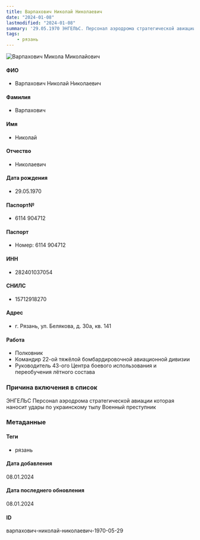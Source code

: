 ```yaml
---
title: Варпахович Николай Николаевич
date: "2024-01-08"
lastmodified: "2024-01-08"
summary: '29.05.1970 ЭНГЕЛЬС. Персонал аэродрома стратегической авиации которая наносит удары по украинскому тылу. Военный преступник'
tags: 
    - рязань
---
```

<!--# pp2-->
<!--## Фигурант-->
<!--### Личные данные-->
<!--#### Фото-->
![Варпахович Микола Миколайович](https://molfar.com/images/optimized/1696947574_603738570.png)
#### ФИО
- Варпахович Николай Николаевич
#### Фамилия
- Варпахович
#### Имя
- Николай
#### Отчество
- Николаевич
#### Дата рождения
- 29.05.1970
#### Паспорт№
- 6114 904712
#### Паспорт
- Номер: 6114 904712
#### ИНН
- 282401037054
#### СНИЛС
- 15712918270
#### Адрес
- г. Рязань, ул. Белякова, д. 30а, кв. 141
#### Работа
- Полковник
- Командир 22-ой тяжёлой бомбардировочной авиационной дивизии
- Руководитель 43-ого Центра боевого использования и переобучения лётного состава
### Причина включения в список
ЭНГЕЛЬС
Персонал аэродрома стратегической авиации которая наносит удары по украинскому тылу
Военный преступник
### Метаданные
#### Теги
- рязань
#### Дата добавления
08.01.2024
#### Дата последнего обновления
08.01.2024
#### ID
варпахович-николай-николаевич-1970-05-29
<!--## END;-->
